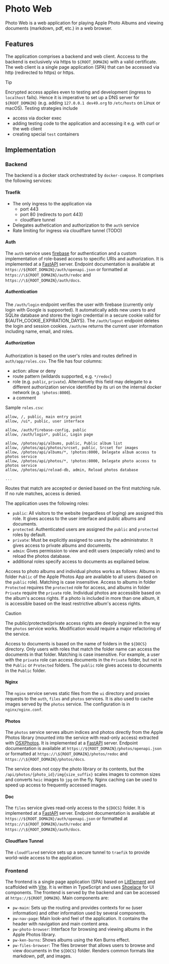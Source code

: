 # Photo Web

Photo Web is a web application for playing Apple Photo Albums and viewing documents (markdown, pdf, etc.) in a web browser.

## Features

The application comprises a backend and web client. Acccess to the backend  is exclusively via https to `${ROOT_DOMAIN}` with a valid certificate. The web client is a single page application (SPA) that can be accessed via http (redirected to https) or https.

> [!TIP]
> Encrypted access applies even to testing and development (ingress to `localhost` fails). Hence it is imperative to set up a DNS server for `${ROOT_DOMAIN}` (e.g. adding `127.0.0.1 dev49.org` to `/etc/hosts` on Linux or macOS). Testing strategies include
>
> * access via docker exec
> * adding testing code to the application and accessing it e.g. with curl or the web client
> * creating special `test` containers

## Implementation

### Backend

The backend is a docker stack orchestrated by `docker-compose`. It comprises the following services:

#### Traefik

* The only ingress to the application via
  * port 443
  * port 80 (redirects to port 443)
  * cloudflare tunnel
* Delegates authetication and authorization to the `auth` service
* Rate limiting for ingress via cloudflare tunnel (TODO)

#### Auth

The `auth` service uses [firebase](https://firebase.google.com/) for authentication and a custom implementation of role-based access to specific URIs and authorization.
It is implemented at a [FastAPI](https://fastapi.tiangolo.com/) server. Endpoint documentation is available at `https://${ROOT_DOMAIN}/auth/openapi.json` or formatted at `https://\${ROOT_DOMAIN}/auth/redoc` and `https://\${ROOT_DOMAIN}/auth/docs`.

##### Authentication

The `/auth/login` endpoint verifies the user with firebase (currently only login with Google is suppoorted). It automatically adds new users to and SQLite database and stores the login credential in a secure cookie valid for ${AUTH_COOKIE_EXPIRATION_DAYS}. The `/auth/logout` endpoint deletes the login and session cookies. `/auth/me` returns the current user information including name, email, and roles.

##### Authorization

Authorization is based on the user's roles and routes defined in `auth/app/roles.csv`. The file has four columns:

* action: allow or deny
* route pattern (wildards supported, e.g. `*/redoc`)
* role (e.g. `public`, `private`). Alternatively this field may delegate to a different authorization service identified by its uri on the internal docker network (e.g. `!photos:8000`).
* a comment

Sample `roles.csv`:

```csv
allow, /, public, main entry point
allow, /ui*, public, user interface

allow, /auth/firebase-config, public
allow, /auth/login*, public, Login page

allow, /photos/api/albums, public, Public album list
allow, /photos/api/photos/srcset, public, Srcset for images
allow, /photos/api/albums/*, !photos:8000, Delegate album access to photos service
allow, /photos/api/photos/*, !photos:8000, Delegate photo access to photos service
allow, /photos/api/reload-db, admin, Reload photos database

...
```

Routes that match are accepted or denied based on the first matching rule. If no rule matches, access is denied.

The application uses the following roles:

* `public`: All visitors to the website (regardless of loging) are assigned this role. It gives access to the user interface and public albums and documents.
* `protected`: Authenticated users are assigned the `public` and `protected` roles by default.
* `private`: Must be explicitly assigned to users by the administrator. It gives access to private albums and documents.
* `admin`: Gives permission to view and edit users (especially roles) and to reload the photos database.
* additional roles specify access to documents as expllained below.

Access to photo albums and individual photos works as follows: Albums in folder `Public` of the Apple Photos App are available to all users (based on the `public` role). Matching is case insensitive. Access to albums in folder `Protected` requires the `protected` role for access, and albums in folder `Private` require the `private` role. Individual photos are accessible based on the album's access rights. If a photo is included in more than one album, it is accessible based on the least restrictive album's access rights.

> [!CAUTION]
> The public/protected/private access rights are deeply ingrained in the way the `photos` service works. Modification would require a major refactoring of the service.

Access to documents is based on the name of folders in the `${DOCS}` directory. Only users with roles that match the folder name can access the documents in that folder. Matching is case insensitive. For example, a user with the `private` role can access documents in the `Private` folder, but not in the `Public` or `Protected` folders. The `public` role gives access to documents in the `Public` folder.

#### Nginx

The `nginx` service serves static files from the `ui` directory and proxies requests to the `auth`, `files` and `photos` services. It is also used to cache images served by the `photos` service. The configuration is in `nginx/nginx.conf`.

#### Photos

The `photos` service serves album indices and photos directly from the Apple Photos library (mounted into the service with read-only access) extracted with [OSXPhotos](https://github.com/RhetTbull/osxphotos). It is implemented at a [FastAPI](https://fastapi.tiangolo.com/) server. Endpoint documentation is available at `https://${ROOT_DOMAIN}/photos/openapi.json` or formatted at `https://\${ROOT_DOMAIN}/photos/redoc` and `https://\${ROOT_DOMAIN}/photos/docs`.

The service does not copy the photo library or its contents, but the `/api/photos/{photo_id}/img{size_suffix}` scales images to common sizes and converts `heic` images to `jpg` on the fly. Nginx caching can be used to speed up access to frequently accessed images.

#### Doc

The `files` service gives read-only access to the `${DOCS}` folder. It is implemented at a [FastAPI](https://fastapi.tiangolo.com/) server. Endpoint documentation is available at `https://${ROOT_DOMAIN}/auth/openapi.json` or formatted at `https://\${ROOT_DOMAIN}/auth/redoc` and `https://\${ROOT_DOMAIN}/auth/docs`.

#### Cloudflare Tunnel

The `cloudflared` service sets up a secure tunnel to `traefik` to provide world-wide access to the application.

### Frontend

The frontend is a single page application (SPA) based on [LitElement](https://lit.dev/) and scaffolded with [Vite](https://vitejs.dev/). It is written in TypeScript and uses [Shoelace](https://shoelace.style/) for UI components. The frontend is served by the backend and can be accessed at `https://${ROOT_DOMAIN}`. Main components are:

* `pw-main`: Sets up the routing and provides contexts for `me` (user information) and other information used by several components.
* `pw-nav-page`: Main look-and feel of the application. It contains the header with navigation and main content area.
* `pw-photo-browser`: Interface for browsing and viewing albums in the Apple Photos library.
* `pw-ken-burns`: Shows albums using the Ken Burns effect.
* `pw-files-browser`: The files browser that allows users to browse and view documents in the `${DOCS}` folder. Renders common formats like markdown, pdf, and images.
